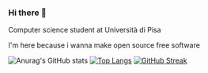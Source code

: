 ### Hi there 👋

<!--
**Francesco7602/Francesco7602** is a ✨ _special_ ✨ repository because its `README.md` (this file) appears on your GitHub profile.
Here are some ideas to get you started:
- 🔭 I’m currently working on ...
- 🌱 I’m currently learning ...
- 👯 I’m looking to collaborate on ...
- 🤔 I’m looking for help with ...
- 💬 Ask me about ...
- 📫 How to reach me: ...
- 😄 Pronouns: ...
- ⚡ Fun fact: ...
-->
Computer science student at Università di Pisa

I'm here because i wanna make open source free software

![Anurag's GitHub stats](https://github-readme-stats.vercel.app/api?username=francesco7602&show_icons=true&theme=tokyonight)
[![Top Langs](https://github-readme-stats.vercel.app/api/top-langs/?username=francesco7602&layout=compact)](https://github.com/anuraghazra/github-readme-stats)
[![GitHub Streak](https://github-readme-streak-stats.herokuapp.com/?user=francesco7602)](https://git.io/streak-stats)
